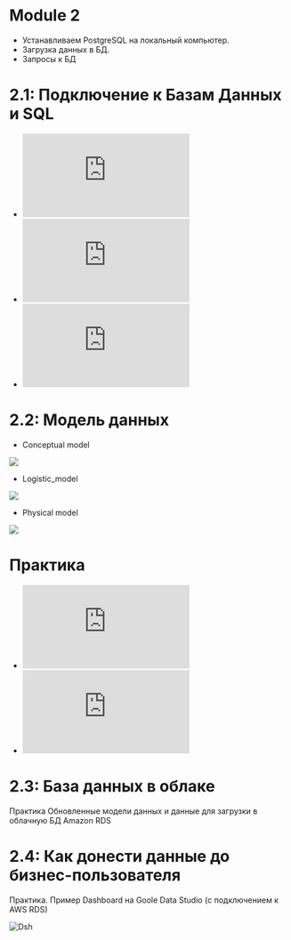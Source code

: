 # Module 2
- Устанавливаем PostgreSQL на локальный компьютер.
- Загрузка данных в БД.
- Запросы к БД

# 2.1: Подключение к Базам Данных и SQL
- ![orders.sql](https://github.com/Magomedm221/DataLearn/blob/main/DE%20101/module02/orders.sql.txt)
- ![people.sql](https://github.com/Magomedm221/DataLearn/blob/main/DE%20101/module02/people.sql.txt)
- ![returns.sql](https://github.com/Magomedm221/DataLearn/blob/main/DE%20101/module02/returns.sql.txt)

# 2.2: Модель данных
- Conceptual model

![](https://github.com/Magomedm221/DataLearn/blob/main/DE%20101/module02/2_4_sql_Conceptual_model.png)

- Logistic_model

![](https://github.com/Magomedm221/DataLearn/blob/main/DE%20101/module02/2_4_sql_Logical_model.png)

- Physical model

![](https://github.com/Magomedm221/DataLearn/blob/main/DE%20101/module02/2_4_sql_Physical_model.png)

# Практика
- ![DDL - создание таблиц](https://github.com/Magomedm221/DataLearn/blob/main/DE%20101/module02/ddl_final.sql.txt)
- ![Insert - наполнение таблиц](https://github.com/Magomedm221/DataLearn/blob/main/DE%20101/module02/insert_final.sql.txt)


# 2.3: База данных в облаке
Практика Обновленные модели данных и данные для загрузки в облачную БД Amazon RDS

# 2.4: Как донести данные до бизнес-пользователя
Практика. Пример Dashboard на Goole Data Studio (с подключением к AWS RDS)

![Dsh](https://github.com/Magomedm221/DataLearn/blob/main/DE%20101/module02/Dashboard%20GDS.png)
